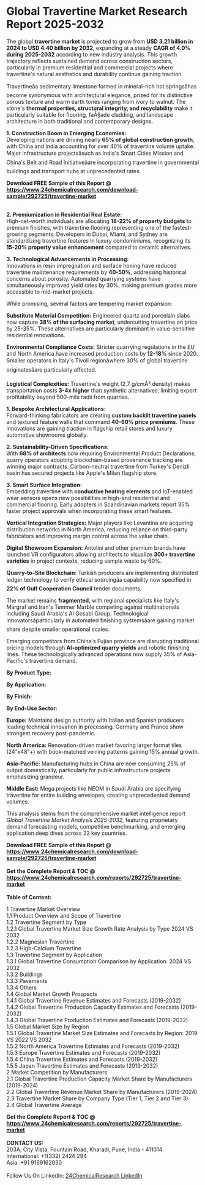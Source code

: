 <h1>Global Travertine Market Research Report 2025-2032</h1><p>The global <strong>travertine market</strong> is projected to grow from <strong>USD 3.21 billion in 2024 to USD 4.40 billion by 2032</strong>, expanding at a steady <strong>CAGR of 4.0% during 2025-2032</strong> according to new industry analysis. This growth trajectory reflects sustained demand across construction sectors, particularly in premium residential and commercial projects where travertine's natural aesthetics and durability continue gaining traction.</p><p>Travertineâa sedimentary limestone formed in mineral-rich hot springsâhas become synonymous with architectural elegance, prized for its distinctive porous texture and warm earth tones ranging from ivory to walnut. The stone's <strong>thermal properties, structural integrity, and recyclability</strong> make it particularly suitable for flooring, faÃ§ade cladding, and landscape architecture in both traditional and contemporary designs.</p><p><strong>1. Construction Boom in Emerging Economies:</strong><br>
Developing nations are driving nearly <strong>65% of global construction growth</strong>, with China and India accounting for over 40% of travertine volume uptake. Major infrastructure projectsâsuch as India's Smart Cities Mission and China's Belt and Road Initiativeâare incorporating travertine in governmental buildings and transport hubs at unprecedented rates.</p><div><b>Download FREE Sample of this Report @ 
            <a href="https://www.24chemicalresearch.com/download-sample/292725/travertine-market">
            https://www.24chemicalresearch.com/download-sample/292725/travertine-market</a></b></div><br><p><strong>2. Premiumization in Residential Real Estate:</strong><br>
High-net-worth individuals are allocating <strong>18-22% of property budgets</strong> to premium finishes, with travertine flooring representing one of the fastest-growing segments. Developers in Dubai, Miami, and Sydney are standardizing travertine features in luxury condominiums, recognizing its <strong>15-20% property value enhancement</strong> compared to ceramic alternatives.</p><p><strong>3. Technological Advancements in Processing:</strong><br>
Innovations in resin impregnation and surface honing have reduced travertine maintenance requirements by <strong>40-50%</strong>, addressing historical concerns about porosity. Automated quarrying systems have simultaneously improved yield rates by 30%, making premium grades more accessible to mid-market projects.</p><p>While promising, several factors are tempering market expansion:</p><p><strong>Substitute Material Competition:</strong> Engineered quartz and porcelain slabs now capture <strong>38% of the surfacing market</strong>, undercutting travertine on price by 25-35%. These alternatives are particularly dominant in value-sensitive residential renovations.</p><p><strong>Environmental Compliance Costs:</strong> Stricter quarrying regulations in the EU and North America have increased production costs by <strong>12-18%</strong> since 2020. Smaller operators in Italy's Tivoli regionâwhere 30% of global travertine originatesâare particularly affected.</p><p><strong>Logistical Complexities:</strong> Travertine's weight (2.7 g/cmÂ³ density) makes transportation costs <strong>3-4x higher</strong> than synthetic alternatives, limiting export profitability beyond 500-mile radii from quarries.</p><p><strong>1. Bespoke Architectural Applications:</strong><br>
Forward-thinking fabricators are creating <strong>custom backlit travertine panels</strong> and textured feature walls that command <strong>40-60% price premiums</strong>. These innovations are gaining traction in flagship retail stores and luxury automotive showrooms globally.</p><p><strong>2. Sustainability-Driven Specifications:</strong><br>
With <strong>68% of architects</strong> now requiring Environmental Product Declarations, quarry operators adopting blockchain-based provenance tracking are winning major contracts. Carbon-neutral travertine from Turkey's Denizli basin has secured projects like Apple's Milan flagship store.</p><p><strong>3. Smart Surface Integration:</strong><br>
Embedding travertine with <strong>conductive heating elements</strong> and IoT-enabled wear sensors opens new possibilities in high-end residential and commercial flooring. Early adopters in Scandinavian markets report 35% faster project approvals when incorporating these smart features.</p><p><strong>Vertical Integration Strategies:</strong> Major players like Levantina are acquiring distribution networks in North America, reducing reliance on third-party fabricators and improving margin control across the value chain.</p><p><strong>Digital Showroom Expansion:</strong> Antolini and other premium brands have launched VR configurators allowing architects to visualize <strong>300+ travertine varieties</strong> in project contexts, reducing sample waste by 60%.</p><p><strong>Quarry-to-Site Blockchain:</strong> Turkish producers are implementing distributed ledger technology to verify ethical sourcingâa capability now specified in <strong>22% of Gulf Cooperation Council</strong> tender documents.</p><p>The market remains <strong>fragmented</strong>, with regional specialists like Italy's Margraf and Iran's Temmer Marble competing against multinationals including Saudi Arabia's Al Gosabi Group. Technological innovatorsâparticularly in automated finishing systemsâare gaining market share despite smaller operational scales.</p><p>Emerging competitors from China's Fujian province are disrupting traditional pricing models through <strong>AI-optimized quarry yields</strong> and robotic finishing lines. These technologically advanced operations now supply 35% of Asia-Pacific's travertine demand.</p><p><strong>By Product Type:</strong></p><p><strong>By Application:</strong></p><p><strong>By Finish:</strong></p><p><strong>By End-Use Sector:</strong></p><p><strong>Europe:</strong> Maintains design authority with Italian and Spanish producers leading technical innovation in processing. Germany and France show strongest recovery post-pandemic.</p><p><strong>North America:</strong> Renovation-driven market favoring larger format tiles (24"x48"+) with book-matched veining patterns gaining 15% annual growth.</p><p><strong>Asia-Pacific:</strong> Manufacturing hubs in China are now consuming 25% of output domestically, particularly for public infrastructure projects emphasizing grandeur.</p><p><strong>Middle East:</strong> Mega projects like NEOM in Saudi Arabia are specifying travertine for entire building envelopes, creating unprecedented demand volumes.</p><p>This analysis stems from the comprehensive market intelligence report <em>Global Travertine Market Analysis 2025-2032</em>, featuring proprietary demand forecasting models, competitive benchmarking, and emerging application deep dives across 22 key countries.</p><div><b>Download FREE Sample of this Report @ 
            <a href="https://www.24chemicalresearch.com/download-sample/292725/travertine-market">
            https://www.24chemicalresearch.com/download-sample/292725/travertine-market</a></b></div><br><div><b>Get the Complete Report & TOC @ 
            <a href="https://www.24chemicalresearch.com/reports/292725/travertine-market">
            https://www.24chemicalresearch.com/reports/292725/travertine-market</a></b></div><br>
            <b>Table of Content:</b><p>1 Travertine Market Overview<br />
    1.1 Product Overview and Scope of Travertine<br />
    1.2 Travertine Segment by Type<br />
        1.2.1 Global Travertine Market Size Growth Rate Analysis by Type 2024 VS 2032<br />
        1.2.2 Magnesian Travertine<br />
        1.2.3 High-Calcium Travertine<br />
    1.3 Travertine Segment by Application<br />
        1.3.1 Global Travertine Consumption Comparison by Application: 2024 VS 2032<br />
        1.3.2 Buildings<br />
        1.3.3 Pavements<br />
        1.3.4 Others<br />
    1.4 Global Market Growth Prospects<br />
        1.4.1 Global Travertine Revenue Estimates and Forecasts (2019-2032)<br />
        1.4.2 Global Travertine Production Capacity Estimates and Forecasts (2019-2032)<br />
        1.4.3 Global Travertine Production Estimates and Forecasts (2019-2032)<br />
    1.5 Global Market Size by Region<br />
        1.5.1 Global Travertine Market Size Estimates and Forecasts by Region: 2019 VS 2022 VS 2032<br />
        1.5.2 North America Travertine Estimates and Forecasts (2019-2032)<br />
        1.5.3 Europe Travertine Estimates and Forecasts (2019-2032)<br />
        1.5.4 China Travertine Estimates and Forecasts (2019-2032)<br />
        1.5.5 Japan Travertine Estimates and Forecasts (2019-2032)<br />
2 Market Competition by Manufacturers<br />
    2.1 Global Travertine Production Capacity Market Share by Manufacturers (2019-2024)<br />
    2.2 Global Travertine Revenue Market Share by Manufacturers (2019-2024)<br />
    2.3 Travertine Market Share by Company Type (Tier 1, Tier 2 and Tier 3)<br />
    2.4 Global Travertine Average </p><div><b>Get the Complete Report & TOC @ 
            <a href="https://www.24chemicalresearch.com/reports/292725/travertine-market">
            https://www.24chemicalresearch.com/reports/292725/travertine-market</a></b></div><br><b>CONTACT US:</b><br>
            203A, City Vista, Fountain Road, Kharadi, Pune, India - 411014<br>
            International: +1(332) 2424 294<br>
            Asia: +91 9169162030 <br><br>
            Follow Us On LinkedIn: <a href="https://www.linkedin.com/company/24chemicalresearch/">24ChemicalResearch LinkedIn</a>